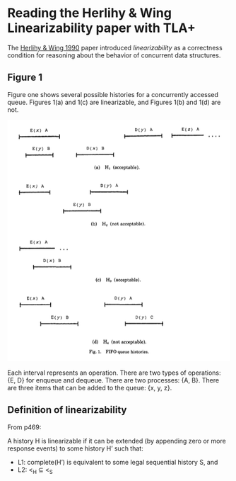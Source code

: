 # Reading the Herlihy & Wing Linearizability paper with TLA+

The [Herlihy & Wing 1990](http://dx.doi.org/10.1145/78969.78972) paper
introduced *linearizability* as a correctness condition for reasoning about the
behavior of concurrent data structures.

## Figure 1

Figure one shows several possible histories for a concurrently accessed queue.
Figures 1(a) and 1(c) are linearizable, and Figures 1(b) and 1(d) are not.

![Figure 1](fig1.png)

Each interval represents an operation. There are two types of operations: {E,
D} for enqueue and dequeue. There are two processes: {A, B}. There are three
items that can be added to the queue: {x, y, z}.


## Definition of linearizability

From p469:

A history H is linearizable if it can be extended (by appending zero or more
response events) to some history H’ such that:

* L1: complete(H’) is equivalent to some legal sequential history S, and
* L2: <<sub>H</sub> ⊆ <<sub>S</sub>



